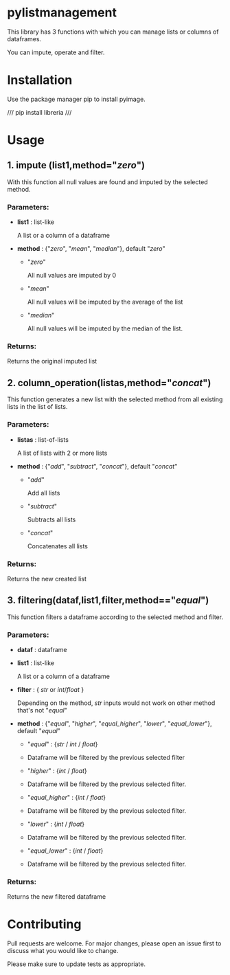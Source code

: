 # pylistmanagement
This library has 3 functions with which you can manage lists or columns of dataframes.

You can impute, operate and filter.

# Installation
Use the package manager pip to install pyimage.

/// pip install libreria ///

# Usage
## **1. impute** (list1,method="_zero_")

With this function all null values are found and imputed by the selected method.


### ****Parameters****:
  - **list1** : list-like
  
      A list or a column of a dataframe 
  - **method** : {"_zero_", "_mean_", "_median_"}, default "_zero_"

    - "_zero_"
       
       All null values are imputed by 0
        
    - "_mean_"
        
       All null values will be imputed by the average of the list
        
    - "_median_"
    
       All null values will be imputed by the median of the list.
      
### ****Returns****:

Returns the original imputed list


## **2. column_operation**(listas,method="_concat_")

This function generates a new list with the selected method from all existing lists in the list of lists.

### ****Parameters****:
  - **listas** : list-of-lists
  
      A list of lists with 2 or more lists  

  - **method** : {"_add_", "_subtract_", "_concat_"}, default "_concat_"

    - "_add_"
    
        Add all lists
  
    - "_subtract_"
    
        Subtracts all lists
  
    - "_concat_"
    
        Concatenates all lists

### ****Returns****:

Returns the new created list
 

## **3. filtering**(dataf,list1,filter,method=="_equal_")
This function filters a dataframe according to the selected method and filter. 

### ****Parameters****:
  - **dataf** : dataframe
  
  - **list1** : list-like
  
      A list or a column of a dataframe
  - **filter** : { _str_ or _int_/_float_ }
  
      Depending on the method, _str_ inputs would not work on other method that's not "_equal_"
  - **method** :  {"_equal_", "_higher_", "_equal_higher_", "_lower_", "_equal_lower_"}, default "_equal_"

    - "_equal_" : {_str_ / _int_ / _float_}
    - 
        Dataframe will be filtered by the previous selected filter
  
    - "_higher_" : {_int_ / _float_}
    - 
        Dataframe will be filtered by the previous selected filter.
  
    - "_equal_higher_" : {_int_ / _float_}
    - 
        Dataframe will be filtered by the previous selected filter.
  
    - "_lower_" : {_int_ / _float_}
    - 
        Dataframe will be filtered by the previous selected filter.
  
    - "_equal_lower_" : {_int_ / _float_}
    - 
        Dataframe will be filtered by the previous selected filter. 


### ****Returns****:
Returns the new filtered dataframe


# Contributing

Pull requests are welcome. For major changes, please open an issue first to discuss what you would like to change.

Please make sure to update tests as appropriate.
